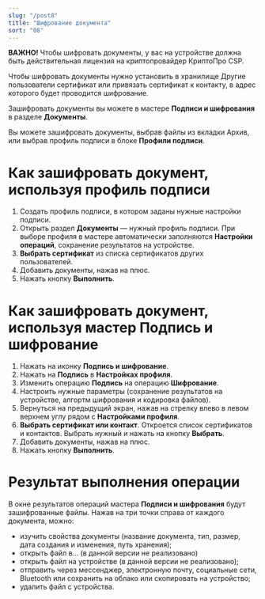 ```yaml
---
slug: "/post8"
title: "Шифрование документа"
sort: "08"
---
```


**ВАЖНО!** Чтобы шифровать документы, у вас на устройстве должна быть действительная лицензия на криптопровайдер КриптоПро CSP.

Чтобы шифровать документы нужно установить в хранилище Другие пользователи сертификат или привязать сертификат к контакту, в адрес которого будет проводится шифрование. 

Зашифровать документы вы можете в мастере **Подписи и шифрования** в разделе **Документы**.

Вы можете зашифровать документы, выбрав файлы из вкладки Архив, или выбрав профиль подписи в блоке **Профили подписи**.

# Как зашифровать документ, используя профиль подписи
1. Создать профиль подписи, в котором заданы нужные настройки подписи.
2. Открыть раздел **Документы** — нужный профиль подписи. При выборе профиля в мастере автоматически заполняются **Настройки операций**, сохранение результатов на устройстве.
3. **Выбрать сертификат** из списка сертификатов других пользователей.
4. Добавить документы, нажав на плюс. 
5. Нажать кнопку **Выполнить**.




# Как зашифровать документ, используя мастер Подпись и шифрование

1. Нажать на иконку **Подпись и шифрование**.
2. Нажать на **Подпись** в **Настройках профиля**.
3. Изменить операцию **Подпись** на операцию **Шифрование**.
4. Настроить нужные параметры (сохранение результатов на устройстве, алгортм шифрования и кодировка файлов).
5. Вернуться на предыдущий экран, нажав на стрелку влево в левом верхнем углу рядом с **Настройками профиля**.
6. **Выбрать сертификат или контакт**. Откроется список сертификатов и контактов. Выбрать нужный и нажать на кнопку **Выбрать**.
7. Добавить документы, нажав на плюс. 
8. Нажать кнопку **Выполнить**.



# Результат выполнения операции
В окне результатов операций мастера **Подписи и шифрования** будут зашифрованные файлы. Нажав на три точки справа от каждого документа, можно:
- изучить свойства документы (название документа, тип, размер, дата создания и изменения, путь хранения);
- открыть файл в... (в данной версии не реализовано)
- открыть файл на устройстве (в данной версии не реализовано);
- отправить через мессенджер, электронную почту, социальные сети, Bluetooth или сохранить на облако или скопировать на устройство;
- удалить файл с устройства.